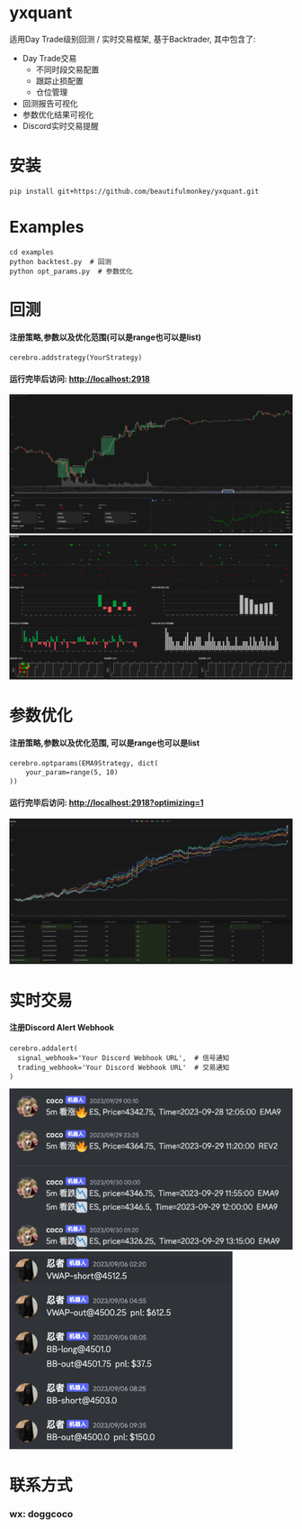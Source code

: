 # yxquant
适用Day Trade级别回测 / 实时交易框架, 基于Backtrader, 其中包含了:
- Day Trade交易
  - 不同时段交易配置
  - 跟踪止损配置
  - 仓位管理
- 回测报告可视化
- 参数优化结果可视化
- Discord实时交易提醒

# 安装

```
pip install git+https://github.com/beautifulmonkey/yxquant.git
```

# Examples
```
cd examples
python backtest.py  # 回测
python opt_params.py  # 参数优化
```

# 回测

#### 注册策略,参数以及优化范围(可以是range也可以是list)

```
cerebro.addstrategy(YourStrategy)
```

#### 运行完毕后访问: [http://localhost:2918](http://localhost:2918)
![Alt text](./img/img.png)
![Alt text](./img/img_1.png)

# 参数优化

#### 注册策略,参数以及优化范围, 可以是range也可以是list

```
cerebro.optparams(EMA9Strategy, dict(
    your_param=range(5, 10)
))
```

#### 运行完毕后访问: [http://localhost:2918?optimizing=1](http://localhost:2918?optimizing=1)

![Alt text](./img/img_4.png)



# 实时交易

#### 注册Discord Alert Webhook

```
cerebro.addalert(
  signal_webhook='Your Discord Webhook URL',  # 信号通知
  trading_webhook='Your Discord Webhook URL'  # 交易通知
)
```

![Alt text](./img/img_2.png)
![Alt text](./img/img_3.png)


# 联系方式
### wx: doggcoco